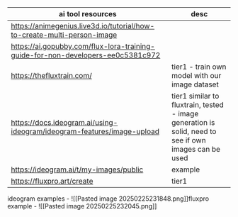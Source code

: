 
| ai tool resources                                                               | desc                                                                                                  |
| ------------------------------------------------------------------------------- | ----------------------------------------------------------------------------------------------------- |
| https://animegenius.live3d.io/tutorial/how-to-create-multi-person-image         |                                                                                                       |
| https://ai.gopubby.com/flux-lora-training-guide-for-non-developers-ee0c5381c972 |                                                                                                       |
| https://thefluxtrain.com/                                                       | tier1 - train own model with our image dataset                                                        |
| https://docs.ideogram.ai/using-ideogram/ideogram-features/image-upload          | tier1 similar to fluxtrain, tested - image generation is solid, need to see if own images can be used |
| https://ideogram.ai/t/my-images/public                                          | example                                                                                               |
| https://fluxpro.art/create                                                      | tier1                                                                                                 |
 ideogram examples - 
![[Pasted image 20250225231848.png]]fluxpro example - 
![[Pasted image 20250225232045.png]]
